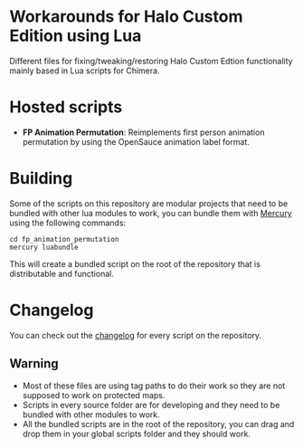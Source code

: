 # Workarounds for Halo Custom Edition using Lua

Different files for fixing/tweaking/restoring Halo Custom Edtion functionality mainly based in Lua scripts
for Chimera.

# Hosted scripts
- **FP Animation Permutation**:
  Reimplements first person animation permutation by using the OpenSauce animation label format.


# Building
Some of the scripts on this repository are modular projects that need to be bundled with other lua
modules to work, you can bundle them with [Mercury](https://github.com/Sledmine/Mercury) using the
following commands:

```
cd fp_animation_permutation
mercury luabundle
```

This will create a bundled script on the root of the repository that is distributable and functional.

# Changelog
You can check out the [changelog](CHANGELOG.md) for every script on the repository.

## Warning
- Most of these files are using tag paths to do their work so they are not supposed to work on protected maps.
- Scripts in every source folder are for developing and they need to be bundled with other modules to work.
- All the bundled scripts are in the root of the repository, you can drag and drop them in your global scripts folder and they should work.
